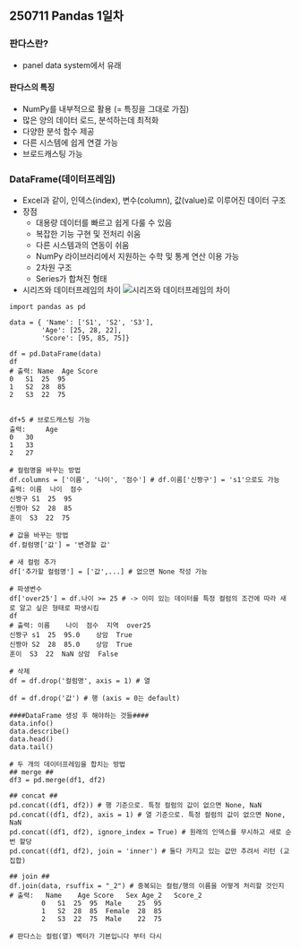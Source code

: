 250711 Pandas 1일차
---
### 판다스란?
- panel data system에서 유래

#### 판다스의 특징
- NumPy를 내부적으로 활용 (= 특징을 그대로 가짐)
- 많은 양의 데이터 로드, 분석하는데 최적화
- 다양한 분석 함수 제공
- 다른 시스템에 쉽게 연결 가능
- 브로드캐스팅 가능

### DataFrame(데이터프레임)
- Excel과 같이, 인덱스(index), 변수(column), 값(value)로 이루어진 데이터 구조
- 장점
    - 대용량 데이터를 빠르고 쉽게 다룰 수 있음
    - 복잡한 기능 구현 및 전처리 쉬움
    - 다른 시스템과의 연동이 쉬움
    - NumPy 라이브러리에서 지원하는 수학 및 통계 연산 이용 가능
    - 2차원 구조
    - Series가 합쳐진 형태
- 시리즈와 데이터프레임의 차이 ![시리즈와 데이터프레임의 차이](https://blog.kakaocdn.net/dna/vQSU4/btsKLaRHDpn/AAAAAAAAAAAAAAAAAAAAANcZBLm3X3cyhrWV_U_VS3ooZhR2uBg6fX6RwYR4nZsL/img.png?credential=yqXZFxpELC7KVnFOS48ylbz2pIh7yKj8&expires=1753973999&allow_ip=&allow_referer=&signature=%2FeEEsOzBpLZ8lRAj8Od08RBjnMI%3D)

```
import pandas as pd

data = { 'Name': ['S1', 'S2', 'S3'],
        'Age': [25, 28, 22],
        'Score': [95, 85, 75]}

df = pd.DataFrame(data)
df
# 출력: Name	Age	Score
0	S1	25	95
1	S2	28	85
2	S3	22	75


df+5 # 브로드캐스팅 가능
출력: 	Age
0	30
1	33
2	27

# 컬럼명을 바꾸는 방법
df.columns = ['이름', '나이', '점수'] # df.이름['신짱구'] = 's1'으로도 가능
출력: 이름	나이	점수
신짱구	S1	25	95
신짱아	S2	28	85
훈이	S3	22	75

# 값을 바꾸는 방법
df.컬럼명['값'] = '변경할 값'

# 새 컬럼 추가
df['추가할 컬럼명'] = ['값',...] # 없으면 None 작성 가능

# 파생변수
df['over25'] = df.나이 >= 25 # -> 이미 있는 데이터를 특정 컬럼의 조건에 따라 새로 알고 싶은 형태로 파생시킴
df
# 출력: 이름	나이	점수	지역	over25
신짱구	s1	25	95.0	상암	True
신짱아	S2	28	85.0	상암	True
훈이	S3	22	NaN	상암	False

# 삭제
df = df.drop('컬럼명', axis = 1) # 열

df = df.drop('값') # 행 (axis = 0는 default)

####DataFrame 생성 후 해야하는 것들####
data.info()
data.describe()
data.head()
data.tail()

# 두 개의 데이터프레임을 합치는 방법
## merge ##
df3 = pd.merge(df1, df2)

## concat ##
pd.concat((df1, df2)) # 행 기준으로. 특정 컬럼의 값이 없으면 None, NaN
pd.concat((df1, df2), axis = 1) # 열 기준으로. 특정 컬럼의 값이 없으면 None, NaN
pd.concat((df1, df2), ignore_index = True) # 원래의 인덱스를 무시하고 새로 순번 할당
pd.concat((df1, df2), join = 'inner') # 둘다 가지고 있는 값만 추려서 리턴 (교집합)

## join ##
df.join(data, rsuffix = "_2") # 중복되는 컬럼/행의 이름을 어떻게 처리할 것인지
# 출력: 	Name	Age	Score	Sex	Age_2	Score_2
        0	S1	25	95	Male	25	95
        1	S2	28	85	Female	28	85
        2	S3	22	75	Male	22	75

# 판다스는 컬럼(열) 벡터가 기본입니다 부터 다시

```